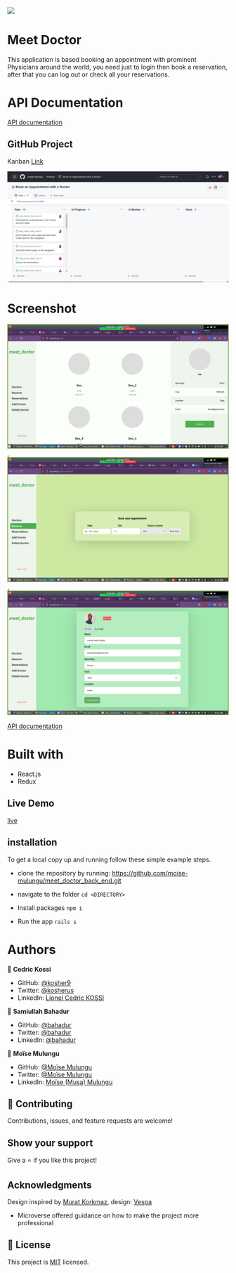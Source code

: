 ![](https://img.shields.io/badge/Microverse-blueviolet)
# Meet Doctor
This application is based booking an appointment with prominent Physicians around the world, you need just to login then book a reservation, after that you can log out or check all your reservations.

# API Documentation
[API documentation](http://127.0.0.1:3000/api-docs/index.html)

## GitHub Project
Kanban [Link](https://github.com/users/moise-mulungu/projects/6/views/1)

<img src = "app/Screenshot from 2022-08-27 12-25-46.png" />

# Screenshot
<img src="app/screenshot_20220827_091442.png" />,
<img src= "app/screenshot_20220827_091458.png" />,
<img src= "app/screenshot_20220827_091626.png" />

[API documentation](http://127.0.0.1:3000/api-docs/index.html)


# Built with
- React.js
- Redux

## Live Demo
[live](https://6309e2db2de66e56abe74c73--meet-a-doctor.netlify.app/login)

## installation

To get a local copy up and running follow these simple example steps.

- clone the repository by running: https://github.com/moise-mulungu/meet_doctor_back_end.git

- navigate to the folder
  ``` cd <DIRECTORY> ```
- Install packages
  ``` npm i ```
- Run the app
  ``` rails s ```

# Authors

👤 **Cedric Kossi**

- GitHub: [@kosher9](https://github.com/kosher9)
- Twitter: [@kosherus](https://twitter.com/kosherus)
- LinkedIn: [Lionel Cedric KOSSI](https://linkedin.com/in/lionel-c%C3%A9dric-kossi-323042172)

👤 **Samiullah Bahadur**
- GitHub: [@bahadur](https://github.com/samiullahbahadur)
- Twitter: [@bahadur](https://twitter.com/bushera_mestofa)
- LinkedIn: [@bahadur](https://www.linkedin.com/in/samiullah-bahadur/)

👤 **Moïse Mulungu**
- GitHub: [@Moïse Mulungu](https://github.com/moise-mulungu)
- Twitter: [@Moïse Mulungu](https://twitter.com/moise_mulungu)
- LinkedIn: [Moïse (Musa) Mulungu](https://www.linkedin.com/in/moisemulungu/)

## :handshake: Contributing

Contributions, issues, and feature requests are welcome!

## Show your support

Give a :star:️ if you like this project!

## Acknowledgments
Design inspired by [Murat Korkmaz](https://www.behance.net/muratk), design: [Vespa](https://www.behance.net/gallery/26425031/Vespa-Responsive-Redesign)

- Microverse offered guidance on how to make the project more professional

## 📝 License

This project is [MIT](./LICENSE) licensed.
